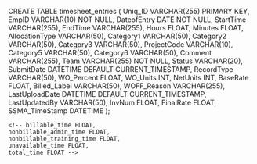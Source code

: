 CREATE TABLE timesheet_entries (
Uniq_ID VARCHAR(255) PRIMARY KEY,
EmpID VARCHAR(10) NOT NULL,
DateofEntry DATE NOT NULL,
StartTime VARCHAR(255),
EndTime VARCHAR(255),
Hours FLOAT,
Minutes FLOAT,
AllocationType VARCHAR(50),
Category1 VARCHAR(50),
Category2 VARCHAR(50),
Category3 VARCHAR(50),
ProjectCode VARCHAR(10),
Category5 VARCHAR(50),
Category6 VARCHAR(50),
Comment VARCHAR(255),
Team VARCHAR(255) NOT NULL,
Status VARCHAR(20),
SubmitDate DATETIME DEFAULT CURRENT_TIMESTAMP,
RecordType VARCHAR(50),
WO_Percent FLOAT,
WO_Units INT,
NetUnits INT,
BaseRate FLOAT,
Billed_Label VARCHAR(50),
WOFF_Reason VARCHAR(255),
LastUploadDate DATETIME DEFAULT CURRENT_TIMESTAMP,
LastUpdatedBy VARCHAR(50),
InvNum FLOAT,
FinalRate FLOAT,
SSMA_TimeStamp DATETIME
);

    <!-- billable_time FLOAT,
    nonbillable_admin_time FLOAT,
    nonbillable_training_time FLOAT,
    unavailable_time FLOAT,
    total_time FLOAT -->
